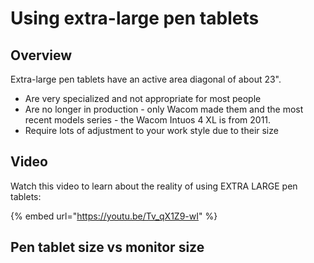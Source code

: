 # Using extra-large pen tablets

## Overview

Extra-large pen tablets have an active area diagonal of about 23".

* Are very specialized and not appropriate for most people
* Are no longer in production -  only Wacom made them and the most recent models series - the Wacom Intuos 4 XL is from 2011.
* Require lots of adjustment to your work style due to their size

## Video

Watch this video to learn about the reality of using EXTRA LARGE pen tablets:&#x20;

{% embed url="https://youtu.be/Tv_qX1Z9-wI" %}

## Pen tablet size vs monitor size
